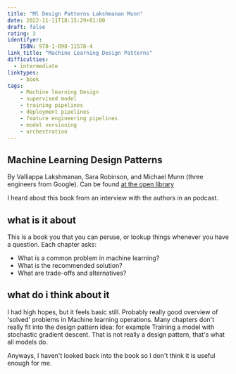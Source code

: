 ```yaml
---
title: "Ml Design Patterns Lakshmanan Munn"
date: 2022-11-11T18:15:29+01:00
draft: false
rating: 3
identifyer:
    ISBN: 978-1-098-11578-4
link_title: "Machine Learning Design Patterns"
difficulties:
  - intermediate
linktypes:
    - book
tags:
    - Machine learning Design
    - supervised model
    - training pipelines
    - deployment pipelines
    - feature engineering pipelines
    - model versioning
    - orchestration
---
```


## Machine Learning Design Patterns
By Valliappa Lakshmanan, Sara Robinson, and Michael Munn (three engineers from Google).
Can be found [at the open library](https://openlibrary.org/books/OL30185444M/Machine_Learning_Design_Patterns)

I heard about this book from an interview with the authors in an podcast. 


## what is it about
This is a book you that you can peruse, or lookup things whenever you have a question. 
Each chapter asks:
- What is a common problem in machine learning?
- What is the recommended solution?
- What are trade-offs and alternatives?


## what do i think about it
I had high hopes, but it feels basic still. Probably really good overview of 'solved' problems in Machine learning operations. Many chapters don't really fit into the design pattern idea: for example Training a model with stochastic gradient descent. That is not really a design pattern, that's what all models do. 

Anyways, I haven't looked back into the book so I don't think it is useful enough for me.
